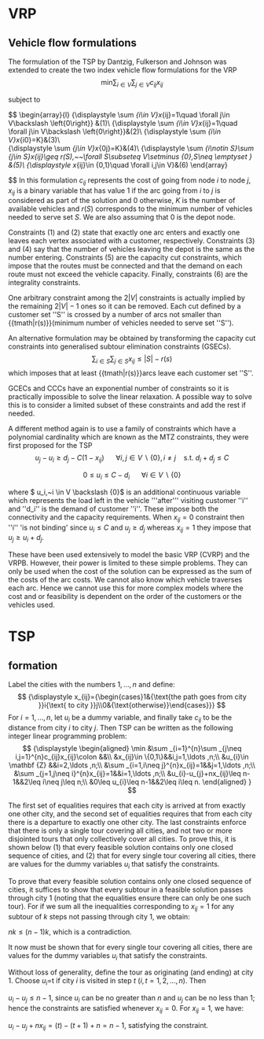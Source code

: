 # VRP
## Vehicle flow formulations

The formulation of the TSP by Dantzig, Fulkerson and Johnson  was extended to create the two index vehicle flow formulations for the VRP
$$
\text{min} \sum_{i\in V}\sum_{j \in V}c_{ij}x_{ij}
$$

subject to

$$
\begin{array}{l}
{\displaystyle \sum _{i\in V}x_{ij}=1\quad \forall j\in V\backslash \left\{0\right\}} &(1)\\
{\displaystyle \sum _{i\in V}x_{ij}=1\quad \forall j\in V\backslash \left\{0\right\}}&(2)\\
{\displaystyle \sum _{i\in V}x_{i0}=K}&(3)\\	
{\displaystyle \sum _{j\in V}x_{0j}=K}&(4)\\
{\displaystyle \sum _{i\notin S}\sum _{j\in S}x_{ij}\geq r(S),~~\forall S\subseteq V\setminus \{0\},S\neq \emptyset }	&(5)\\
{\displaystyle x_{ij}\in \{0,1\}\quad \forall i,j\in V}&(6)
\end{array} 

$$
In this formulation $c_{ij}$ represents the cost of going from node $i$ to node $j$, $x_{ij}$ is a binary variable that has value $1$ if the arc going from $i$ to $j$ is considered as part of the solution and $0$ otherwise, $K$ is the number of available vehicles and $r(S)$ corresponds to the minimum number of vehicles needed to serve set $S$. We are also assuming that $0$ is the depot node.

Constraints $(1)$ and $(2)$ state that exactly one arc enters and exactly one leaves each vertex associated with a customer, respectively. Constraints $(3)$ and $(4)$  say that the number of vehicles leaving the depot is the same as the number entering. Constraints $(5)$  are the capacity cut constraints, which impose that the routes must be connected and that the demand on each route must not exceed the vehicle capacity. Finally, constraints $(6)$ are the integrality constraints.

One arbitrary constraint among the $2|V|$ constraints is actually implied by the remaining $2|V|-1$ ones so it can be removed. Each cut defined by a customer set ''S'' is crossed by a number of arcs not smaller than {{tmath|r(s)}}(minimum number of vehicles needed to serve set ''S'').

An alternative formulation may be obtained by transforming the capacity cut constraints into generalised subtour elimination constraints (GSECs).
$$
\sum_{i\in S}\sum_{j\in S}x_{ij} \leq |S|-r(s)
$$
which imposes that at least {{tmath|r(s)}}arcs leave each customer set ''S''.

GCECs and CCCs have an exponential number of constraints so it is practically impossible to solve the linear relaxation. A possible way to solve this is to consider a limited subset of these constraints and add the rest if needed.

A different method again is to use a family of constraints which have a polynomial cardinality which are known as the MTZ constraints, they were first proposed for the TSP
$$
u_j-u_i\geq d_j-C(1-x_{ij}) ~~~~~~\forall i,j \in V\backslash\{0\}, i\neq j~~~~\text{s.t. } d_i +d_j \leq C
$$

$$
0 \leq u_i \leq C-d_i ~~~~~~\forall i \in V\backslash \{0\}
$$

where $ u_i,~i \in V \backslash \{0\}$ is an additional continuous variable which represents the load left in the vehicle '''after''' visiting customer ''i'' and ''d_i'' is the demand of customer ''i''. These impose both the connectivity and the capacity requirements. When $x_{ij}=0$ constraint then ''i'' 'is not binding' since $u_i\leq C$ and $u_j\geq d_j$ whereas $x_{ij} = 1$ they impose that $u_j \geq u_i +d_j$.

These have been used extensively to model the basic VRP (CVRP) and the VRPB. However, their power is limited to these simple problems. They can only be used when the cost of the solution can be expressed as the sum of the costs of the arc costs. We cannot also know which vehicle traverses each arc. Hence we cannot use this for more complex models where the cost and or feasibility is dependent on the order of the customers or the vehicles used.

# TSP
## formation

Label the cities with the numbers $1, …, n$ and define:
$$
{\displaystyle x_{ij}={\begin{cases}1&{\text{the path goes from city }}i{\text{ to city }}j\\0&{\text{otherwise}}\end{cases}}}
$$
For $i = 1, …, n$, let ${\displaystyle u_{i}}$ be a dummy variable, and finally take ${\displaystyle c_{ij}}$ to be the distance from city $i$ to city $j$. Then TSP can be written as the following integer linear programming problem:
$$
{\displaystyle 
\begin{aligned}
    \min &\sum _{i=1}^{n}\sum _{j\neq i,j=1}^{n}c_{ij}x_{ij}\colon &&\\
    &x_{ij}\in \{0,1\}&&i,j=1,\ldots ,n;\\
    &u_{i}\in \mathbf {Z} &&i=2,\ldots ,n;\\
    &\sum _{i=1,i\neq j}^{n}x_{ij}=1&&j=1,\ldots ,n;\\
    &\sum _{j=1,j\neq i}^{n}x_{ij}=1&&i=1,\ldots ,n;\\
    &u_{i}-u_{j}+nx_{ij}\leq n-1&&2\leq i\neq j\leq n;\\
    &0\leq u_{i}\leq n-1&&2\leq i\leq n.
\end{aligned}
}
$$

The first set of equalities requires that each city is arrived at from exactly one other city, and the second set of equalities requires that from each city there is a departure to exactly one other city. The last constraints enforce that there is only a single tour covering all cities, and not two or more disjointed tours that only collectively cover all cities. To prove this, it is shown below (1) that every feasible solution contains only one closed sequence of cities, and (2) that for every single tour covering all cities, there are values for the dummy variables ${\displaystyle u_{i}}$ that satisfy the constraints.

To prove that every feasible solution contains only one closed sequence of cities, it suffices to show that every subtour in a feasible solution passes through city 1 (noting that the equalities ensure there can only be one such tour). For if we sum all the inequalities corresponding to ${\displaystyle x_{ij}=1}$ for any subtour of $k$ steps not passing through city $1$, we obtain:

${\displaystyle nk\leq (n-1)k,}$
which is a contradiction.

It now must be shown that for every single tour covering all cities, there are values for the dummy variables $u_{i}$ that satisfy the constraints.

Without loss of generality, define the tour as originating (and ending) at city 1. Choose $u_{i}$=t if city $i$ is visited in step $t$ ($i, t = 1, 2, ..., n$). Then

${\displaystyle u_{i}-u_{j}\leq n-1,}$
since ${\displaystyle u_{i}}$ can be no greater than $n$ and ${\displaystyle u_{j}}$ can be no less than $1$; hence the constraints are satisfied whenever ${\displaystyle x_{ij}=0.}$ For $x_{ij}=1$, we have:

${\displaystyle u_{i}-u_{j}+nx_{ij}=(t)-(t+1)+n=n-1,}$
satisfying the constraint.